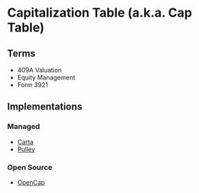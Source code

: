 # Capitalization Table (a.k.a. Cap Table)

## Terms

- 409A Valuation
- Equity Management
- Form 3921

## Implementations

### Managed

- [Carta](https://carta.com)
- [Pulley](https://pulley.com)

### Open Source

- [OpenCap](/opencap.md)
